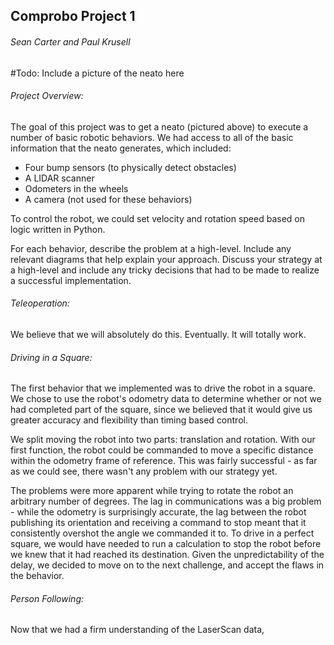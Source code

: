 ## Comprobo Project 1
###### Sean Carter and Paul Krusell

#Todo: Include a picture of the neato here

###### Project Overview:
The goal of this project was to get a neato (pictured above) to execute a number of basic robotic behaviors. We had access to all of the basic information that the neato generates, which included:
- Four bump sensors (to physically detect obstacles)
- A LIDAR scanner
- Odometers in the wheels
- A camera (not used for these behaviors)

To control the robot, we could set velocity and rotation speed based on logic written in Python.

For each behavior, describe the problem at a high-level.  Include any relevant diagrams that help explain your approach.  Discuss your strategy at a high-level and include any tricky decisions that had to be made to realize a successful implementation.

###### Teleoperation:
We believe that we will absolutely do this. Eventually. It will totally work.

###### Driving in a Square:
The first behavior that we implemented was to drive the robot in a square. We chose to use the robot's odometry data to determine whether or not we had completed part of the square, since we believed that it would give us greater accuracy and flexibility than timing based control.

We split moving the robot into two parts: translation and rotation. With our first function, the robot could be commanded to move a specific distance within the odometry frame of reference. This was fairly successful - as far as we could see, there wasn't any problem with our strategy yet.

The problems were more apparent while trying to rotate the robot an arbitrary number of degrees. The lag in communications was a big problem - while the odometry is surprisingly accurate, the lag between the robot publishing its orientation and receiving a command to stop meant that it consistently overshot the angle we commanded it to. To drive in a perfect square, we would have needed to run a calculation to stop the robot before we knew that it had reached its destination. Given the unpredictability of the delay, we decided to move on to the next challenge, and accept the flaws in the behavior.

###### Person Following:
Now that we had a firm understanding of the LaserScan data,
